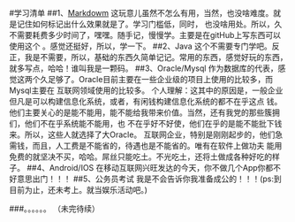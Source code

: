#学习清单
##1、[Markdowm](./Markdown/Markdown-Syntax-CN/basics.md)
	这玩意儿虽然不怎么有用，当然，也没啥难度。就是记住如何标记出什么效果就是了。学习门槛低，同时，
也没啥用处。所以，久不需要耗费多少时间了，嘿嘿。随手记，慢慢学。主要是在gitHub上写东西可以使用这个
。感觉还挺好，所以，学一下。
##2、Java
	这个不需要专门学吧。反正，我是不需要，所以，基础的东西久简单记记。常用的东西，感觉好玩的东西，
就多写点，哈哈！谁叫我是一颗码。
##3、Oracle/Mysql
	作为数据库的代表，感觉这两个久足够了。Oracle目前主要在一些企业级的项目上使用的比较多，而Mysql主要在
互联网领域使用的比较多。
	个人理解：这其中的原因是，一般企业但凡是可以构建信息化系统，或者，有闲钱构建信息化系统的都不在乎这点
钱。他们主要关心的是能不能用，能不能给我带来价值。当然，还有我党的那些簇拥们，他们不在乎系统能不能用，也
不在乎好不好使，他们在乎的是能不能批下钱来。所以，这些人就选择了大Oracle。
	互联网企业，特别是刚刚起步的，他们急需钱，而且，人工费是不能省的，待遇也是不能省的。唯有在软件上做功夫
能用免费的就坚决不买，哈哈。屌丝只能吃土。不光吃土，还将土做成各种好吃的样子。
##4、Android/IOS
	在移动互联网兴旺发达的今天，你不做几个App你都不好意思出门！！！
##5、公务员考试
	我是不会告诉你我准备成公的！！！(ps:到目前为止，还未考上。就当娱乐活动吧。)
	
###。。。。。。  （未完待续）
